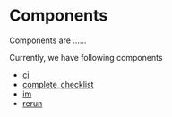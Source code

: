 # Components

Components are ......

Currently, we have following components

- [ci](/component/ci.md)
- [complete_checklist](/component/complete_checklist.md)
- [im](/component/im.md)
- [rerun](/component/rerun.md)
